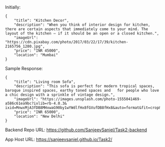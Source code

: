 Initially:

    {
        "title": "Kitchen Decor",
        "description": "When you think of interior design for kitchen, there are certain aspects that immediately come to your mind. The layout of the kitchen — if it should be an open or a closed kitchen.",
        "imageUrl": "https://cdn.pixabay.com/photo/2017/03/22/17/39/kitchen-2165756_1280.jpg",
        "price": "INR 45000",
        "location": "Mumbai"
    }

Sample Response:

    {
        "title": "Living room Sofa",
        "description": "This sofa is perfect for modern tropical spaces, baroque inspired spaces, earthy toned spaces and   for people who love a chic design with a sprinkle of vintage design.",
        "imageUrl": "https://images.unsplash.com/photo-1555041469-a586c61ea9bc?ixlib=rb-4.0.3&  ixid=MnwxMjA3fDB8MHxwaG90by1wYWdlfHx8fGVufDB8fHx8&auto=format&fit=crop&w=1770&q=80",
        "price": "INR 65000",
        "location": "New Delhi"
    }

Backend Repo URL: https://github.com/SanjeevSaniel/Task2-backend

App Host URL: https://sanjeevsaniel.github.io/Task2/
